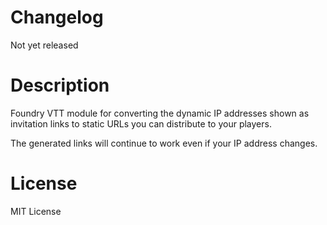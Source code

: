 # Changelog

Not yet released

# Description
Foundry VTT module for converting the dynamic IP addresses shown as invitation links to static URLs you can distribute to your players.

The generated links will continue to work even if your IP address changes.

# License
MIT License